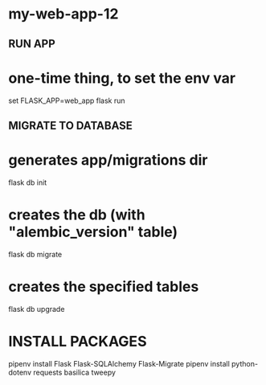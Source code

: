 # my-web-app-12

## RUN APP
# one-time thing, to set the env var
set FLASK_APP=web_app
flask run

## MIGRATE TO DATABASE
# generates app/migrations dir
flask db init 
# creates the db (with "alembic_version" table)
flask db migrate 
# creates the specified tables
flask db upgrade 

# INSTALL PACKAGES
pipenv install Flask Flask-SQLAlchemy Flask-Migrate
pipenv install python-dotenv requests basilica tweepy